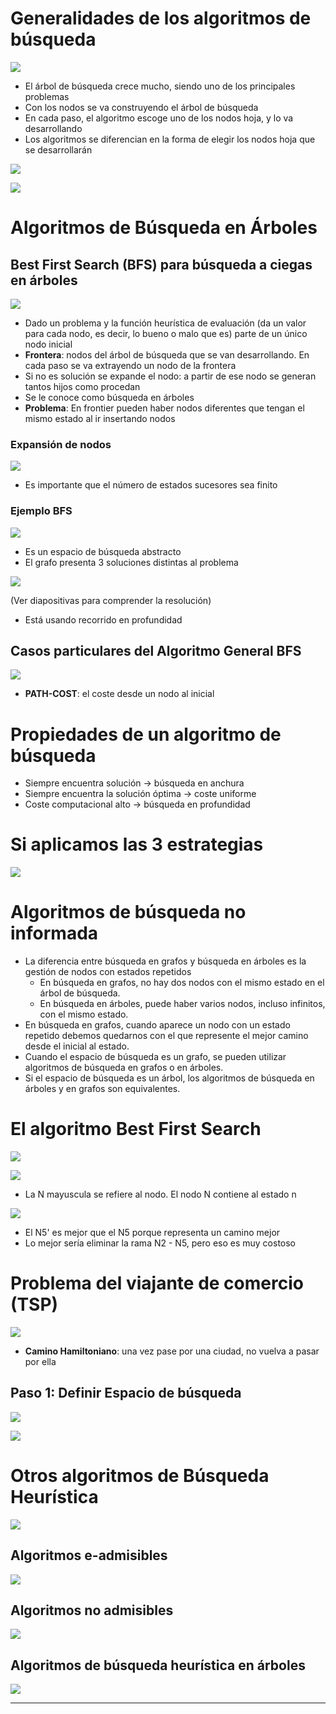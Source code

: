 # Generalidades de los algoritmos de búsqueda

![](Pasted%20image%2020230911192448.png)

- El árbol de búsqueda crece mucho, siendo uno de los principales problemas
- Con los nodos se va construyendo el árbol de búsqueda
- En cada paso, el algoritmo escoge uno de los nodos hoja, y lo va desarrollando
- Los algoritmos se diferencian en la forma de elegir los nodos hoja que se desarrollarán

![](Pasted%20image%2020230911192915.png)

![](Pasted%20image%2020230911193211.png)

# Algoritmos de Búsqueda en Árboles

## Best First Search (BFS) para búsqueda a ciegas en árboles

![](Pasted%20image%2020230911193317.png)

- Dado un problema y la función heurística de evaluación (da un valor para cada nodo, es decir, lo bueno o malo que es) parte de un único nodo inicial
- **Frontera**: nodos del árbol de búsqueda que se van desarrollando. En cada paso se va extrayendo un nodo de la frontera
- Si no es solución se expande el nodo: a partir de ese nodo se generan tantos hijos como procedan
- Se le conoce como búsqueda en árboles
- **Problema**: En frontier pueden haber nodos diferentes que tengan el mismo estado al ir insertando nodos

### Expansión de nodos

![](Pasted%20image%2020230911193452.png)

- Es importante que el número de estados sucesores sea finito

### Ejemplo BFS

![](Pasted%20image%2020230911193750.png)

- Es un espacio de búsqueda abstracto
- El grafo presenta 3 soluciones distintas al problema

![](Pasted%20image%2020230911193826.png)

(Ver diapositivas para comprender la resolución)
- Está usando recorrido en profundidad

## Casos particulares del Algoritmo General BFS

![](Pasted%20image%2020230911194126.png)

- **PATH-COST**: el coste desde un nodo al inicial

# Propiedades de un algoritmo de búsqueda

- Siempre encuentra solución -> búsqueda en anchura
- Siempre encuentra la solución óptima -> coste uniforme
- Coste computacional alto -> búsqueda en profundidad

# Si aplicamos las 3 estrategias

![](Pasted%20image%2020230913161747.png)

# Algoritmos de búsqueda no informada

- La diferencia entre búsqueda en grafos y búsqueda en árboles es la gestión de nodos con estados repetidos
    - En búsqueda en grafos, no hay dos nodos con el mismo estado en el árbol de búsqueda. 
    - En búsqueda en árboles, puede haber varios nodos, incluso infinitos, con el mismo estado.
- En búsqueda en grafos, cuando aparece un nodo con un estado repetido debemos quedarnos con el que represente el mejor camino desde el inicial al estado.
- Cuando el espacio de búsqueda es un grafo, se pueden utilizar algoritmos de búsqueda en grafos o en árboles.
- Si el espacio de búsqueda es un árbol, los algoritmos de búsqueda en árboles y en grafos son equivalentes.

# El algoritmo Best First Search

![](Pasted%20image%2020230913162226.png)

![](Pasted%20image%2020230913162247.png)

- La N mayuscula se refiere al nodo. El nodo N contiene al estado n

![](Pasted%20image%2020230913163330.png)

- El N5' es mejor que el N5 porque representa un camino mejor
- Lo mejor sería eliminar la rama N2 - N5, pero eso es muy costoso

# Problema del viajante de comercio (TSP)

![](Pasted%20image%2020230913164340.png)

- **Camino Hamiltoniano**: una vez pase por una ciudad, no vuelva a pasar por ella

## Paso 1: Definir Espacio de búsqueda

![](Pasted%20image%2020230913164413.png)

![](Pasted%20image%2020230913164435.png)

# Otros algoritmos de Búsqueda Heurística

![](Pasted%20image%2020231002181105.png)

## Algoritmos e-admisibles

![](Pasted%20image%2020231002181239.png)

## Algoritmos no admisibles

![](Pasted%20image%2020231002181432.png)

## Algoritmos de búsqueda heurística en árboles

![](Pasted%20image%2020231002182803.png)

---


